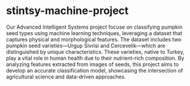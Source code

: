 # stintsy-machine-project

Our Advanced Intelligent Systems project focuse on classifying pumpkin seed types using machine learning techniques, leveraging a dataset that captures physical and morphological features. The dataset includes two pumpkin seed varieties—Urgup Sivrisi and Cercevelik—which are distinguished by unique characteristics. These varieties, native to Turkey, play a vital role in human health due to their nutrient-rich composition. By analyzing features extracted from images of seeds, this project aims to develop an accurate classification model, showcasing the intersection of agricultural science and data-driven approaches.

